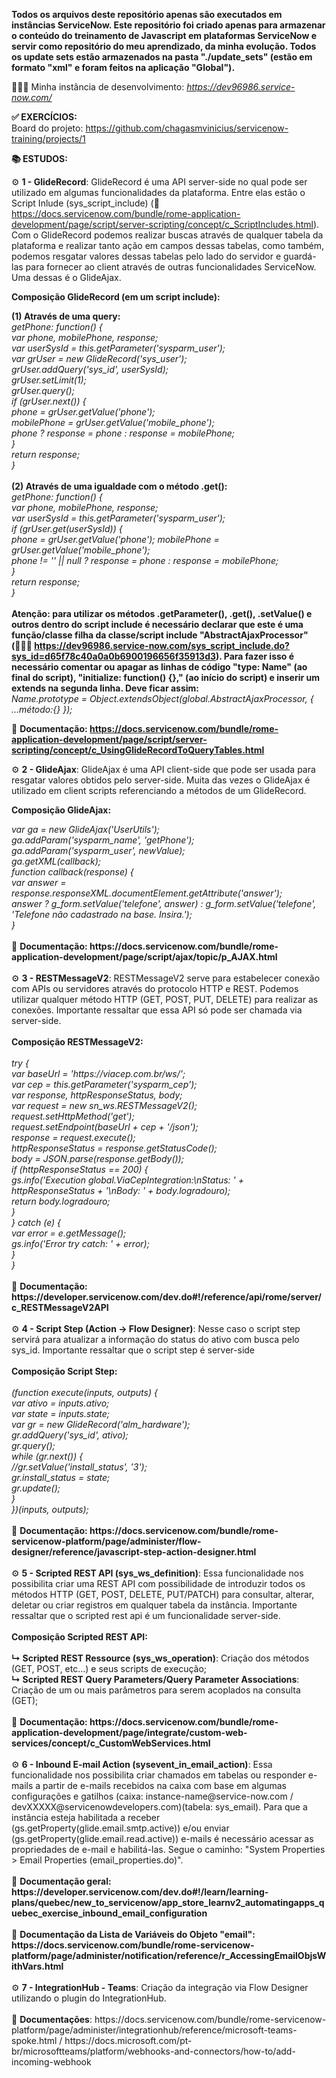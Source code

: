 <b>Todos os arquivos deste repositório apenas são executados em instâncias ServiceNow. Este repositório foi criado apenas para armazenar o conteúdo do treinamento de Javascript em plataformas ServiceNow e servir como repositório do meu aprendizado, da minha evolução.
Todos os update sets estão armazenados na pasta "./update_sets" (estão em formato "xml" e foram feitos na aplicação "Global").</b>

👨🏻‍💻 Minha instância de desenvolvimento: <i>https://dev96986.service-now.com/</i>

<b>✅ EXERCÍCIOS:</b>
<br>
Board do projeto: https://github.com/chagasmvinicius/servicenow-training/projects/1<br>

<b>📚 ESTUDOS:</b>

⚙️ <b>1 - GlideRecord</b>: GlideRecord é uma API server-side no qual pode ser utilizado em algumas funcionalidades da plataforma. Entre elas estão o Script Inlude (sys_script_include) (📄 https://docs.servicenow.com/bundle/rome-application-development/page/script/server-scripting/concept/c_ScriptIncludes.html). Com o GlideRecord podemos realizar buscas através de qualquer tabela da plataforma e realizar tanto ação em campos dessas tabelas, como também, podemos resgatar valores dessas tabelas pelo lado do servidor e guardá-las para fornecer ao client através de outras funcionalidades ServiceNow. Uma dessas é o GlideAjax.

<b>Composição GlideRecord (em um script include):</b>

<b>(1) Através de uma query:</b>
<br>
<i>
getPhone: function() {<br>
var phone, mobilePhone, response;<br>
var userSysId = this.getParameter('sysparm_user');<br>
var grUser = new GlideRecord('sys_user');<br>
grUser.addQuery('sys_id', userSysId);<br>
grUser.setLimit(1);<br>
grUser.query();<br>
if (grUser.next()) {<br>
phone = grUser.getValue('phone');<br>
mobilePhone = grUser.getValue('mobile_phone');<br>
phone ? response = phone : response = mobilePhone;<br>
}<br>
return response;<br>
}<br>
</i>
<br>
<b>(2) Através de uma igualdade com o método .get():</b>
<br>
<i>
getPhone: function() {<br>
var phone, mobilePhone, response;<br>
var userSysId = this.getParameter('sysparm_user');<br>
if (grUser.get(userSysId)) {<br>
phone = grUser.getValue('phone');
mobilePhone = grUser.getValue('mobile_phone');<br>
phone != '' || null ? response = phone : response = mobilePhone;<br>
}<br>
return response;<br>
}<br>
</i>
<br>
<b>
Atenção: para utilizar os métodos .getParameter(), .get(), .setValue() e outros dentro do script include é necessário declarar que este é uma função/classe filha da classe/script include "AbstractAjaxProcessor" (👨🏻‍💻 https://dev96986.service-now.com/sys_script_include.do?sys_id=d65f78c40a0a0b6900196656f35913d3). Para fazer isso é necessário comentar ou apagar as linhas de código "type: Name" (ao final do script), "initialize: function() {}," (ao início do script) e inserir um extends na segunda linha. Deve ficar assim:</b>
<br>
<i>
Name.prototype = Object.extendsObject(global.AbstractAjaxProcessor, { ...método:{} });
</i>
</b>

📄 <b>Documentação: https://docs.servicenow.com/bundle/rome-application-development/page/script/server-scripting/concept/c_UsingGlideRecordToQueryTables.html</b>

⚙️ <b>2 - GlideAjax</b>: GlideAjax é uma API client-side que pode ser usada para resgatar valores obtidos pelo server-side. Muita das vezes o GlideAjax é utilizado em client scripts referenciando a métodos de um GlideRecord.

<b>Composição GlideAjax:</b>  

<i>
var ga = new GlideAjax('UserUtils');<br>
ga.addParam('sysparm_name', 'getPhone');<br>
ga.addParam('sysparm_user', newValue);<br>
ga.getXML(callback);<br>
function callback(response) {<br>
var answer = response.responseXML.documentElement.getAttribute('answer');<br>
answer ? g_form.setValue('telefone', answer) : g_form.setValue('telefone', 'Telefone não cadastrado na base. Insira.');<br>
}<br>
</i>
<br>
📄 <b>Documentação: https://docs.servicenow.com/bundle/rome-application-development/page/script/ajax/topic/p_AJAX.html</b>
<br>
<br>
⚙️ <b>3 - RESTMessageV2</b>: RESTMessageV2 serve para estabelecer conexão com APIs ou servidores através do protocolo HTTP e REST. Podemos utilizar qualquer método HTTP (GET, POST, PUT, DELETE) para realizar as conexões. Importante ressaltar que essa API só pode ser chamada via server-side.
<br>
<br>
<b>Composição RESTMessageV2:</b>
<br>
<br>
<i>
try {<br>
var baseUrl = 'https://viacep.com.br/ws/';<br>
var cep = this.getParameter('sysparm_cep');<br>
var response, httpResponseStatus, body;<br>
var request = new sn_ws.RESTMessageV2();<br>
request.setHttpMethod('get');<br>
request.setEndpoint(baseUrl + cep + '/json');<br>
response = request.execute();<br>
httpResponseStatus = response.getStatusCode();<br>
body = JSON.parse(response.getBody());<br>
if (httpResponseStatus == 200) {<br>
gs.info('Execution global.ViaCepIntegration:\nStatus: ' + httpResponseStatus + '\nBody: ' + body.logradouro);<br>
return body.logradouro;<br>
}<br>
} catch (e) {<br>
var error = e.getMessage();<br>
gs.info('Error try catch: ' + error);<br>
}<br>
}<br>
</i>
<br>
📄 <b>Documentação: https://developer.servicenow.com/dev.do#!/reference/api/rome/server/c_RESTMessageV2API</b>
<br>
<br>
⚙️ <b>4 - Script Step (Action -> Flow Designer)</b>: Nesse caso o script step servirá para atualizar a informação do status do ativo com busca pelo sys_id. Importante ressaltar que o script step é server-side
<br>
<br>
<b>Composição Script Step:</b>
<br>
<br>
<i>
(function execute(inputs, outputs) {<br>
var ativo = inputs.ativo;<br>
var state = inputs.state;<br>
var gr = new GlideRecord('alm_hardware');<br>
gr.addQuery('sys_id', ativo);<br>
gr.query();<br>
while (gr.next()) {<br>
//gr.setValue('install_status', '3');<br>
gr.install_status = state;<br>
gr.update();<br>
}<br>
})(inputs, outputs);<br>
</i> 
<br>
📄 <b>Documentação: https://docs.servicenow.com/bundle/rome-servicenow-platform/page/administer/flow-designer/reference/javascript-step-action-designer.html</b>
<br>
<br>
⚙️ <b>5 - Scripted REST API (sys_ws_definition)</b>: Essa funcionalidade nos possibilita criar uma REST API com possibilidade de introduzir todos os métodos HTTP (GET, POST, DELETE, PUT/PATCH) para consultar, alterar, deletar ou criar registros em qualquer tabela da instância. Importante ressaltar que o scripted rest api é um funcionalidade server-side.
<br>
<br>
<b>Composição Scripted REST API:</b>
<br>
<br>
<b>↳ Scripted REST Ressource (sys_ws_operation)</b>: Criação dos métodos (GET, POST, etc...) e seus scripts de execução;
<br>
<b>↳ Scripted REST Query Parameters/Query Parameter Associations</b>: Criação de um ou mais parâmetros para serem acoplados na consulta (GET);
<br>
<br>
📄 <b>Documentação: https://docs.servicenow.com/bundle/rome-application-development/page/integrate/custom-web-services/concept/c_CustomWebServices.html</b>
<br>
<br>
⚙️ <b>6 - Inbound E-mail Action (sysevent_in_email_action)</b>: Essa funcionalidade nos possibilita criar chamados em tabelas ou responder e-mails a partir de e-mails recebidos na caixa com base em algumas configurações e gatilhos (caixa: instance-name@service-now.com / devXXXXX@servicenowdevelopers.com)(tabela: sys_email). Para que a instância esteja habilitada a receber (gs.getProperty(glide.email.smtp.active)) e/ou enviar (gs.getProperty(glide.email.read.active)) e-mails é necessário acessar as propriedades de e-mail e habilitá-las. Segue o caminho: "System Properties > Email Properties (email_properties.do)".
<br>
<br>
📄 <b>Documentação geral: https://developer.servicenow.com/dev.do#!/learn/learning-plans/quebec/new_to_servicenow/app_store_learnv2_automatingapps_quebec_exercise_inbound_email_configuration</b>
<br>
<br>
📄 <b>Documentação da Lista de Variáveis do Objeto "email": https://docs.servicenow.com/bundle/rome-servicenow-platform/page/administer/notification/reference/r_AccessingEmailObjsWithVars.html</b>
<br>
<br>
⚙️ <b>7 - IntegrationHub - Teams</b>: Criação da integração via Flow Designer utilizando o plugin do IntegrationHub.
<br>
<br>
📄 <b>Documentações</b>: https://docs.servicenow.com/bundle/rome-servicenow-platform/page/administer/integrationhub/reference/microsoft-teams-spoke.html / https://docs.microsoft.com/pt-br/microsoftteams/platform/webhooks-and-connectors/how-to/add-incoming-webhook

 